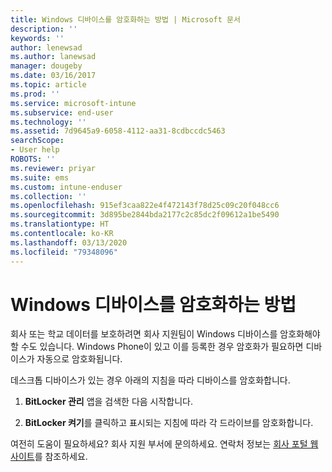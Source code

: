 ```yaml
---
title: Windows 디바이스를 암호화하는 방법 | Microsoft 문서
description: ''
keywords: ''
author: lenewsad
ms.author: lanewsad
manager: dougeby
ms.date: 03/16/2017
ms.topic: article
ms.prod: ''
ms.service: microsoft-intune
ms.subservice: end-user
ms.technology: ''
ms.assetid: 7d9645a9-6058-4112-aa31-8cdbccdc5463
searchScope:
- User help
ROBOTS: ''
ms.reviewer: priyar
ms.suite: ems
ms.custom: intune-enduser
ms.collection: ''
ms.openlocfilehash: 915ef3caa822e4f472143f78d25c09c20f048cc6
ms.sourcegitcommit: 3d895be2844bda2177c2c85dc2f09612a1be5490
ms.translationtype: HT
ms.contentlocale: ko-KR
ms.lasthandoff: 03/13/2020
ms.locfileid: "79348096"
---
```

# <a name="how-to-encrypt-your-windows-device"></a>Windows 디바이스를 암호화하는 방법

회사 또는 학교 데이터를 보호하려면 회사 지원팀이 Windows 디바이스를 암호화해야 할 수도 있습니다. Windows Phone이 있고 이를 등록한 경우 암호화가 필요하면 디바이스가 자동으로 암호화됩니다.

데스크톱 디바이스가 있는 경우 아래의 지침을 따라 디바이스를 암호화합니다.

1. **BitLocker 관리** 앱을 검색한 다음 시작합니다.

2. **BitLocker 켜기**를 클릭하고 표시되는 지침에 따라 각 드라이브를 암호화합니다.

여전히 도움이 필요하세요? 회사 지원 부서에 문의하세요. 연락처 정보는 [회사 포털 웹 사이트](https://go.microsoft.com/fwlink/?linkid=2010980)를 참조하세요.
